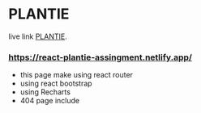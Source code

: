 # PLANTIE

live link  [PLANTIE](https://react-plantie-assingment.netlify.app/).

### https://react-plantie-assingment.netlify.app/ 

- this page make using react router
- using react bootstrap
- using Recharts
- 404 page include
